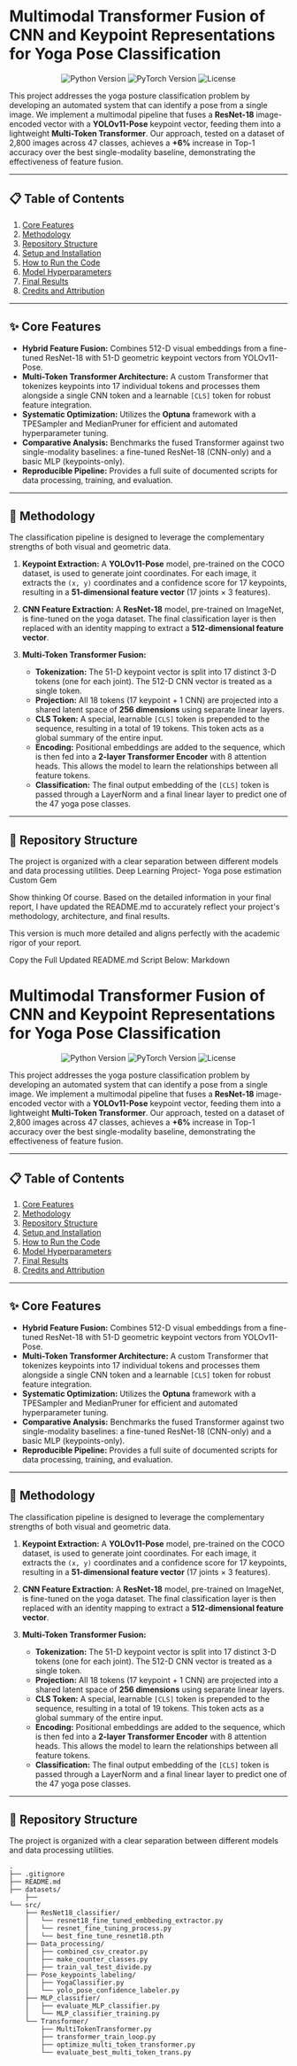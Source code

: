 # Multimodal Transformer Fusion of CNN and Keypoint Representations for Yoga Pose Classification

<div align="center">
  <img src="https://img.shields.io/badge/Python-3.9+-blue.svg" alt="Python Version">
  <img src="https://img.shields.io/badge/PyTorch-2.0+-ee4c2c.svg" alt="PyTorch Version">
  <img src="https://img.shields.io/badge/License-MIT-green.svg" alt="License">
</div>

This project addresses the yoga posture classification problem by developing an automated system that can identify a pose from a single image. We implement a multimodal pipeline that fuses a **ResNet-18** image-encoded vector with a **YOLOv11-Pose** keypoint vector, feeding them into a lightweight **Multi-Token Transformer**. Our approach, tested on a dataset of 2,800 images across 47 classes, achieves a **+6%** increase in Top-1 accuracy over the best single-modality baseline, demonstrating the effectiveness of feature fusion.

---

## 📋 Table of Contents

1.  [Core Features](#-core-features)
2.  [Methodology](#-methodology)
3.  [Repository Structure](#-repository-structure)
4.  [Setup and Installation](#-setup-and-installation)
5.  [How to Run the Code](#-how-to-run-the-code)
6.  [Model Hyperparameters](#-model-hyperparameters)
7.  [Final Results](#-final-results)
8.  [Credits and Attribution](#-credits-and-attribution)

---

## ✨ Core Features

* **Hybrid Feature Fusion:** Combines 512-D visual embeddings from a fine-tuned ResNet-18 with 51-D geometric keypoint vectors from YOLOv11-Pose.
* **Multi-Token Transformer Architecture:** A custom Transformer that tokenizes keypoints into 17 individual tokens and processes them alongside a single CNN token and a learnable `[CLS]` token for robust feature integration.
* **Systematic Optimization:** Utilizes the **Optuna** framework with a TPESampler and MedianPruner for efficient and automated hyperparameter tuning.
* **Comparative Analysis:** Benchmarks the fused Transformer against two single-modality baselines: a fine-tuned ResNet-18 (CNN-only) and a basic MLP (keypoints-only).
* **Reproducible Pipeline:** Provides a full suite of documented scripts for data processing, training, and evaluation.

---

## 🧠 Methodology

The classification pipeline is designed to leverage the complementary strengths of both visual and geometric data.

1.  **Keypoint Extraction:** A **YOLOv11-Pose** model, pre-trained on the COCO dataset, is used to generate joint coordinates. For each image, it extracts the `(x, y)` coordinates and a confidence score for 17 keypoints, resulting in a **51-dimensional feature vector** (17 joints × 3 features).

2.  **CNN Feature Extraction:** A **ResNet-18** model, pre-trained on ImageNet, is fine-tuned on the yoga dataset. The final classification layer is then replaced with an identity mapping to extract a **512-dimensional feature vector**.

3.  **Multi-Token Transformer Fusion:**
    * **Tokenization:** The 51-D keypoint vector is split into 17 distinct 3-D tokens (one for each joint). The 512-D CNN vector is treated as a single token.
    * **Projection:** All 18 tokens (17 keypoint + 1 CNN) are projected into a shared latent space of **256 dimensions** using separate linear layers.
    * **CLS Token:** A special, learnable `[CLS]` token is prepended to the sequence, resulting in a total of 19 tokens. This token acts as a global summary of the entire input.
    * **Encoding:** Positional embeddings are added to the sequence, which is then fed into a **2-layer Transformer Encoder** with 8 attention heads. This allows the model to learn the relationships between all feature tokens.
    * **Classification:** The final output embedding of the `[CLS]` token is passed through a LayerNorm and a final linear layer to predict one of the 47 yoga pose classes.

---

## 📂 Repository Structure

The project is organized with a clear separation between different models and data processing utilities.
Deep Learning Project- Yoga pose estimation
Custom Gem

Show thinking
Of course. Based on the detailed information in your final report, I have updated the README.md to accurately reflect your project's methodology, architecture, and final results.

This version is much more detailed and aligns perfectly with the academic rigor of your report.

Copy the Full Updated README.md Script Below:
Markdown

# Multimodal Transformer Fusion of CNN and Keypoint Representations for Yoga Pose Classification

<div align="center">
  <img src="https://img.shields.io/badge/Python-3.9+-blue.svg" alt="Python Version">
  <img src="https://img.shields.io/badge/PyTorch-2.0+-ee4c2c.svg" alt="PyTorch Version">
  <img src="https://img.shields.io/badge/License-MIT-green.svg" alt="License">
</div>

This project addresses the yoga posture classification problem by developing an automated system that can identify a pose from a single image. We implement a multimodal pipeline that fuses a **ResNet-18** image-encoded vector with a **YOLOv11-Pose** keypoint vector, feeding them into a lightweight **Multi-Token Transformer**. Our approach, tested on a dataset of 2,800 images across 47 classes, achieves a **+6%** increase in Top-1 accuracy over the best single-modality baseline, demonstrating the effectiveness of feature fusion.

---

## 📋 Table of Contents

1.  [Core Features](#-core-features)
2.  [Methodology](#-methodology)
3.  [Repository Structure](#-repository-structure)
4.  [Setup and Installation](#-setup-and-installation)
5.  [How to Run the Code](#-how-to-run-the-code)
6.  [Model Hyperparameters](#-model-hyperparameters)
7.  [Final Results](#-final-results)
8.  [Credits and Attribution](#-credits-and-attribution)

---

## ✨ Core Features

* **Hybrid Feature Fusion:** Combines 512-D visual embeddings from a fine-tuned ResNet-18 with 51-D geometric keypoint vectors from YOLOv11-Pose.
* **Multi-Token Transformer Architecture:** A custom Transformer that tokenizes keypoints into 17 individual tokens and processes them alongside a single CNN token and a learnable `[CLS]` token for robust feature integration.
* **Systematic Optimization:** Utilizes the **Optuna** framework with a TPESampler and MedianPruner for efficient and automated hyperparameter tuning.
* **Comparative Analysis:** Benchmarks the fused Transformer against two single-modality baselines: a fine-tuned ResNet-18 (CNN-only) and a basic MLP (keypoints-only).
* **Reproducible Pipeline:** Provides a full suite of documented scripts for data processing, training, and evaluation.

---

## 🧠 Methodology

The classification pipeline is designed to leverage the complementary strengths of both visual and geometric data.

1.  **Keypoint Extraction:** A **YOLOv11-Pose** model, pre-trained on the COCO dataset, is used to generate joint coordinates. For each image, it extracts the `(x, y)` coordinates and a confidence score for 17 keypoints, resulting in a **51-dimensional feature vector** (17 joints × 3 features).

2.  **CNN Feature Extraction:** A **ResNet-18** model, pre-trained on ImageNet, is fine-tuned on the yoga dataset. The final classification layer is then replaced with an identity mapping to extract a **512-dimensional feature vector**.

3.  **Multi-Token Transformer Fusion:**
    * **Tokenization:** The 51-D keypoint vector is split into 17 distinct 3-D tokens (one for each joint). The 512-D CNN vector is treated as a single token.
    * **Projection:** All 18 tokens (17 keypoint + 1 CNN) are projected into a shared latent space of **256 dimensions** using separate linear layers.
    * **CLS Token:** A special, learnable `[CLS]` token is prepended to the sequence, resulting in a total of 19 tokens. This token acts as a global summary of the entire input.
    * **Encoding:** Positional embeddings are added to the sequence, which is then fed into a **2-layer Transformer Encoder** with 8 attention heads. This allows the model to learn the relationships between all feature tokens.
    * **Classification:** The final output embedding of the `[CLS]` token is passed through a LayerNorm and a final linear layer to predict one of the 47 yoga pose classes.

---

## 📂 Repository Structure

The project is organized with a clear separation between different models and data processing utilities.
```text
.
├── .gitignore
├── README.md
├── datasets/
    ├──
└── src/
    ├── ResNet18_classifier/
    │   └── resnet18_fine_tuned_embbeding_extractor.py
    │   └── resnet_fine_tuning_process.py
    │   └── best_fine_tune_resnet18.pth
    ├── Data_processing/
    │   ├── combined_csv_creator.py
    │   ├── make_counter_classes.py
    │   ├── train_val_test_divide.py
    ├── Pose_keypoints_labeling/
    │   ├── YogaClassifier.py
    │   └── yolo_pose_confidence_labeler.py
    ├── MLP_classifier/
    │   ├── evaluate_MLP_classifier.py
    │   └── MLP_classifier_training.py  
    └── Transformer/
        ├── MultiTokenTransformer.py
        ├── transformer_train_loop.py
        ├── optimize_multi_token_transformer.py
        └── evaluate_best_multi_token_trans.py
